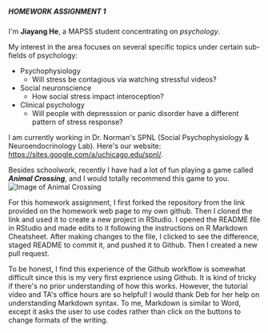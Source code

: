 ##### HOMEWORK ASSIGNMENT 1
I'm **Jiayang He**, a MAPSS student concentrating on *psychology*.

My interest in the area focuses on several specific topics under certain sub-fields of psychology:

* Psychophysiology
  + Will stress be contagious via watching stressful videos? 
* Social neuronscience
  + How social stress impact interoception?
* Clinical psychology
  + Will people with depresssion or panic disorder have a different pattern of stress response?

I am currently working in Dr. Norman's SPNL (Social Psychophysiology & Neuroendocrinology Lab). Here's our website: <https://sites.google.com/a/uchicago.edu/spnl/>.

Besides schoolwork, recently I have had a lot of fun playing a game called *__Animal Crossing__*, and I would totally recommend this game to you. 
![Image of Animal Crossing](https://s1.gaming-cdn.com/images/products/4809/orig/animal-crossing-new-horizons-switch-cover.jpg)


For this homework assignment, I first forked the repository from the link provided on the homework web page to my own github. Then I cloned the link and used it to create a new project in RStudio. I opened the README file in RStudio and made edits to it following the instructions on R Markdown Cheatsheet. After making changes to the file, I clicked to see the difference, staged README to commit it, and pushed it to Github. Then I created a new pull request. 

To be honest, I find this experience of the Github workflow is somewhat difficult since this is my very first exprience using Github. It is kind of tricky if there's no prior understanding of how this works. However, the tutorial video and TA's office hours are so helpful! I would thank Deb for her help on understanding Markdown syntax. To me, Markdown is similar to Word, except it asks the user to use codes rather than click on the buttons to change formats of the writing.

